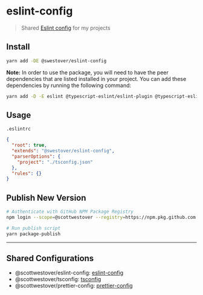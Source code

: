 # eslint-config

> Shared [Eslint config](https://eslint.org/) for my projects

## Install

```bash
yarn add -DE @swestover/eslint-config
```

**Note:** In order to use the package, you will need to have the peer dependencies that are listed installed in your project. You can add these dependencies by running the following command:

```bash
yarn add -D -E eslint @typescript-eslint/eslint-plugin @typescript-eslint/parser eslint-config-prettier eslint-plugin-prettier prettier
```

## Usage

`.eslintrc`

```json
{
  "root": true,
  "extends": "@swestover/eslint-config",
  "parserOptions": {
    "project": "./tsconfig.json"
  },
  "rules": {}
}
```

## Publish New Version

```bash
# Authenticate with GitHub NPM Package Registry
npm login --scope=@scottwestover --registry=https://npm.pkg.github.com

# Run publish script
yarn package-publish
```

---

## Shared Configurations

- @scottwestover/eslint-config: [eslint-config](https://github.com/scottwestover/eslint-config)
- @scottwestover/tsconfig: [tsconfig](https://github.com/scottwestover/tsconfig)
- @scottwestover/prettier-config: [prettier-config](https://github.com/scottwestover/prettier-config)
